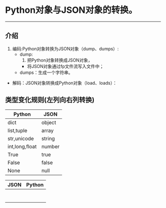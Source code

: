 # Python对象与JSON对象的转换。
--- 
## 介绍
1. 编码:Python对象转换为JSON对象（dump、dumps）:
    - dump:
        1. 把Python对象转换成JSON对象，
        - 将JSON对象通过fp文件流写入文件中；
    - dumps：生成一个字符串。

- 解码：JSON对象转换成Python对象（load、loads）：

## 类型变化规则(左列向右列转换)
|Python|JSON|
|-|-|
|dict|object|
|list,tuple|array|
|str,unicode|string|
|int,long,float|number|
|True|true|
|False|false|
|None|null|

|JSON|Python|
|-|-|
|||
|||
|||
|||
|||
|||
|||
